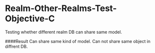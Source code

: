 # Realm-Other-Realms-Test-Objective-C

Testing whether different realm DB can share same model.

####Result
Can share same kind of model.
Can not share same object in diffrent DB.
